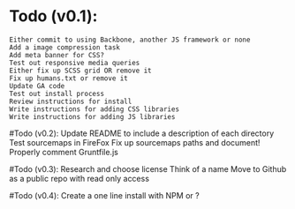 # Todo (v0.1):
	Either commit to using Backbone, another JS framework or none
	Add a image compression task
	Add meta banner for CSS?
	Test out responsive media queries
	Either fix up SCSS grid OR remove it
	Fix up humans.txt or remove it
	Update GA code
	Test out install process
	Review instructions for install
	Write instructions for adding CSS libraries
	Write instructions for adding JS libraries

#Todo (v0.2):
	Update README to include a description of each directory
	Test sourcemaps in FireFox
	Fix up sourcemaps paths and document!
	Properly comment Gruntfile.js

#Todo (v0.3):
	Research and choose license
	Think of a name
	Move to Github as a public repo with read only access

#Todo (v0.4):
	Create a one line install with NPM or ?